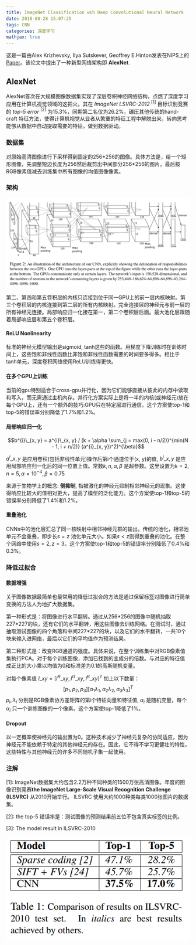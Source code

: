 ```yaml
---
title: ImageNet Classification wih Deep Convolutional Neural Network
date: 2018-08-28 15:07:25
tags: CNN
categories: 深度学习
mathjax: true
---
```

这是一篇由Alex Krizhevsky, Ilya Sutskever, Geoffrey E.Hinton发表在NIPS上的[Paper](http://papers.nips.cc/paper/4824-imagenet-classification-with-deep-convolutional-neural-networks.pdf)。该论文中提出了一种新型网络架构即 **AlexNet**.

## AlexNet

AlexNet首次在大规模图像数据集实现了深层卷积神经网络结构，点燃了深度学习应用在计算机视觉领域的这把火。其在 *ImageNet LSVRC-2012* $^{[1]}$ 目标识别竞赛的 *top-5 error* $^{[2]}$ 为15.3%，同期第二名仅为26.2%，碾压其他传统的hand-craft 特征方法，使得计算机视觉从业者从繁重的特征工程中解脱出来，转向思考能够从数据中自动提取需要的特征，做到数据驱动。

### 数据集

对原始高清图像进行下采样得到固定的256\*256的图像。具体方法是，给一个矩形图像，先调整短边长度为256然后裁剪出中间部分256\*256的图片。最后按RGB像素值减去训练集中所有图像的均值图像像素。

### 架构

![](/images/alexnet_architecture.PNG)

第二、第四和第五卷积层的内核只连接到位于同一GPU上的前一层内核映射。第三个卷积层的内核连接到第二层的所有内核映射。完全连接层的神经元与前一层的所有神经元连接。局部响应归一化接在第一，第二个卷积层后面。最大池化层跟随着局部响应层和第五个卷积层。

#### ReLU Nonlinearity

标准的神经元模型输出是sigmoid, tanh这些的函数。用梯度下降训练时在训练时间上，这些饱和非线性函数比非饱和非线性函数需要的时间要多得多。相比于tanh单元，深度卷积网络使用ReLU训练得更快。

#### 在多个GPU上训练

当前的gpu特别适合于cross-gpu并行化，因为它们能够直接从彼此的内存中读取和写入，而无需通过主机内存。并行化方案实际上是将一半的内核(或神经元)放在每个GPU上，还有一个额外的技巧:GPU只在特定层进行通信。这个方案使top-1和top-5的错误率分别降低了1.7%和1.2%。

#### 局部响应归一化

$$b^{i}\_{x, y} = a^{i}\_{x, y} / (k + \alpha \sum_{j = max(0, i - n/2)}^{min(N - 1, i + n/2)} (a^{i}_{x, y})^2)^{\beta}$$

$a^{i}\_{x, y}$ 是应用卷积(包括非线性单元)操作后第i个通道位于(x, y)的值, $b^{i}\_{x, y}$ 是应用局部响应归一化后的同一位置上值。常数$k, n, \alpha, \beta$ 是超参数。这里设置为$k = 2, n = 5, \alpha=10^{-4}, \beta=0.75$

来源于生物学上的概念: **侧抑制**, 指被激化的神经元抑制相邻神经元的现象。这使得响应比较大的值相对更大，提高了模型的泛化能力。这个方案使top-1和top-5的错误率分别降低了1.4%和1.2%。

#### 重叠池化

CNNs中的池化层汇总了同一核映射中相邻神经元群的输出。传统的池化，相邻池单元不会重叠，即步长$s=z$ 池化单元大小。如果$s < z$则得到重叠的池化。在整个网络中使用$s = 2, z=3$。这个方案使top-1和top-5的错误率分别降低了0.4%和0.3%。

### 降低过拟合

#### 数据增强

关于图像数据最简单也最常用的降低过拟合的方法是通过保留标签对图像进行简单变换的方法人为地扩大数据集。

第一种形式是：将图像进行水平翻转。通过从256\*256的图像中随机抽取227\*227的块，还有它们的水平翻转，用这些图像去训练网络。在测试时，通过抽取测试图像的四个角落和中间227\*227的块，以及它们的水平翻转，一共10个块来输入进网络，最后以它们的平均值作为预测结果。

第二种形式是：改变RGB通道的强度。具体来说，在整个训练集中对RGB像素值集执行PCA。对于每个训练图像，添加已找到的主成分的倍数。与对应的特征值成正比的大小乘以均值为0和标准差为0.1的高斯随机变量。

对每个像素值 $I\_{xy} = [I^{R}\_{xy}, I^{G}\_{xy}, I^{B}\_{xy}]^T$ 加上以下数量：
$$[p_1, p_2, p_3][\alpha_1 \lambda_1, \alpha_2 \lambda_2, \alpha_3 \lambda_3]^T$$
$p_i, \lambda_i$ 分别是RGB像素协方差矩阵的第i个特征向量和特征值, $\alpha_i$ 是随机变量，每个 $\alpha_i$ 只一个训练图像的一个像素。这个方案使top-1降低了1%。

#### Dropout

以一定概率使神经元的输出置为0。这种技术减少了神经元复杂的协同适应，因为神经元不能依赖于特定的其他神经元的存在。因此，它不得不学习更健壮的特性，这些特性与其他神经元的许多不同随机子集一起使用。

### 注解

[1]: ImageNet数据集大约包含2.2万种不同种类的1500万张高清图像。年度的图像识别竞赛**the ImageNet Large-Scale Visual Recognition Challenge
(ILSVRC)** 从2010开始举行。 ILSVRC 使用大约1000种类每类1000张图片的数据集。

[2]: the top-5 错误率是：测试图像的预测结果前五位不包含真实标签的比例。

[3]: The model result in ILSVRC-2010

![](/images/alexnet_ilsvrc.PNG)
